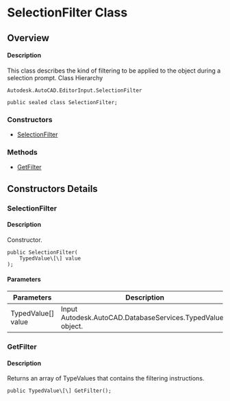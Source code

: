 # SelectionFilter Class

## Overview

#### Description
This class describes the kind of filtering to be applied to the object during a selection prompt.
Class Hierarchy
```text
Autodesk.AutoCAD.EditorInput.SelectionFilter
```

```text
public sealed class SelectionFilter;
```

### Constructors

- [SelectionFilter](#selectionfilter)

### Methods

- [GetFilter](#getfilter)


## Constructors Details

### SelectionFilter

#### Description
Constructor.
```text
public SelectionFilter(
    TypedValue\[\] value
);
```

#### Parameters

| Parameters | Description |
| --- | --- |
| TypedValue[] value | Input Autodesk.AutoCAD.DatabaseServices.TypedValue[] object. |

### GetFilter

#### Description
Returns an array of TypeValues that contains the filtering instructions.
```text
public TypedValue\[\] GetFilter();
```
